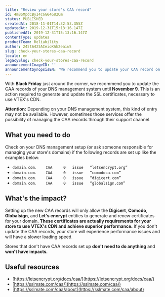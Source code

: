 ```yaml
---
title: "Review your store's CAA record"
id: 4mBSMpdCByI4c6G64G82Um
status: PUBLISHED
createdAt: 2018-11-01T14:32:53.355Z
updatedAt: 2019-12-31T15:13:16.147Z
publishedAt: 2019-12-31T15:13:16.147Z
contentType: updates
productTeam: Reliability
author: 245tA425AIeioKAk2eaiwS
slug: check-your-stores-caa-record
locale: en
legacySlug: check-your-stores-caa-record
announcementImageID: ''
announcementSynopsisEN: 'We recommend you to update your CAA record on your DNS domains until November 9.'
---
```


With __Black Friday__ just around the corner, we recommend you to update the CAA records of your DNS management system until __November 9__. This is an action required to generate and update the SSL certificates, necessary to use VTEX's CDN.

<div class="alert alert-warning">
<strong>Attention:</strong> Depending on your DNS management system, this kind of entry may not be available. However, sometimes those services offer the possibility of managing the CAA records through their support channel.
</div>

## What you need to do
Check on your DNS management setup (or ask someone responsible for managing your store's domains) if the following records are set up like the examples below:

- `domain.com.    CAA     0   issue   “letsencrypt.org”`
- `domain.com.    CAA     0   issue   “comodoca.com”`
- `domain.com.    CAA     0   issue   “digicert.com”`
- `domain.com.    CAA     0   issue   “globalsign.com”`


## What's the impact?
Setting up the new CAA records will only allow the __Digicert__, __Comodo__, __Globalsign__, and __Let's encrypt__ entities to generate and renew certificates for your domain. __These certificates are actually requirements for your store to use VTEX's CDN and achieve superior performance.__ If you don't update the CAA records, your store will experience performance issues and will have a slower loading speed.

<div class="alert alert-info">
Stores that don't have CAA records set up <strong>don't need to do anything</strong> and <strong>won't have impacts</strong>.
</div>


## Useful resources
- [https://letsencrypt.org/docs/caa/](https://letsencrypt.org/docs/caa/)
- [https://sslmate.com/caa/](https://sslmate.com/caa/)
- [https://sslmate.com/caa/about](https://sslmate.com/caa/about)

